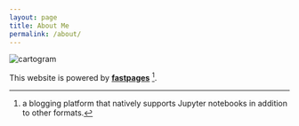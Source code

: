 ```yaml
---
layout: page
title: About Me
permalink: /about/
---
```


![cartogram](/images/world.gif)

This website is powered by **[fastpages](https://github.com/fastai/fastpages)** [^1].


[^1]:a blogging platform that natively supports Jupyter notebooks in addition to other formats.
